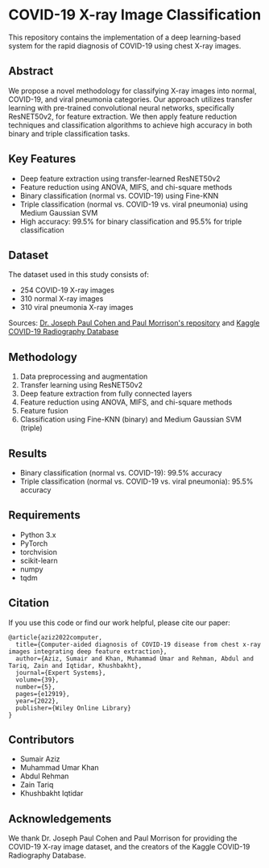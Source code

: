 # COVID-19 X-ray Image Classification

This repository contains the implementation of a deep learning-based system for the rapid diagnosis of COVID-19 using chest X-ray images.

## Abstract

We propose a novel methodology for classifying X-ray images into normal, COVID-19, and viral pneumonia categories. Our approach utilizes transfer learning with pre-trained convolutional neural networks, specifically ResNET50v2, for feature extraction. We then apply feature reduction techniques and classification algorithms to achieve high accuracy in both binary and triple classification tasks.

## Key Features

- Deep feature extraction using transfer-learned ResNET50v2
- Feature reduction using ANOVA, MIFS, and chi-square methods
- Binary classification (normal vs. COVID-19) using Fine-KNN
- Triple classification (normal vs. COVID-19 vs. viral pneumonia) using Medium Gaussian SVM
- High accuracy: 99.5% for binary classification and 95.5% for triple classification

## Dataset

The dataset used in this study consists of:
- 254 COVID-19 X-ray images
- 310 normal X-ray images
- 310 viral pneumonia X-ray images

Sources: [Dr. Joseph Paul Cohen and Paul Morrison's repository](https://github.com/ieee8023/covid-chestxray-dataset) and [Kaggle COVID-19 Radiography Database](https://www.kaggle.com/tawsifurrahman/covid19-radiography-database)

## Methodology

1. Data preprocessing and augmentation
2. Transfer learning using ResNET50v2
3. Deep feature extraction from fully connected layers
4. Feature reduction using ANOVA, MIFS, and chi-square methods
5. Feature fusion
6. Classification using Fine-KNN (binary) and Medium Gaussian SVM (triple)

## Results

- Binary classification (normal vs. COVID-19): 99.5% accuracy
- Triple classification (normal vs. COVID-19 vs. viral pneumonia): 95.5% accuracy

## Requirements

- Python 3.x
- PyTorch
- torchvision
- scikit-learn
- numpy
- tqdm


## Citation

If you use this code or find our work helpful, please cite our paper:

```
@article{aziz2022computer,
  title={Computer-aided diagnosis of COVID-19 disease from chest x-ray images integrating deep feature extraction},
  author={Aziz, Sumair and Khan, Muhammad Umar and Rehman, Abdul and Tariq, Zain and Iqtidar, Khushbakht},
  journal={Expert Systems},
  volume={39},
  number={5},
  pages={e12919},
  year={2022},
  publisher={Wiley Online Library}
}
```

## Contributors

- Sumair Aziz
- Muhammad Umar Khan
- Abdul Rehman
- Zain Tariq
- Khushbakht Iqtidar


## Acknowledgements

We thank Dr. Joseph Paul Cohen and Paul Morrison for providing the COVID-19 X-ray image dataset, and the creators of the Kaggle COVID-19 Radiography Database.
